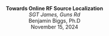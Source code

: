 <p align="center">
  <strong>Towards Online RF Source Localization</strong><br>
  <em>SGT James, Guns Rd</em><br>
  Benjamin Biggs, Ph.D<br>
  November 15, 2024
</p>
